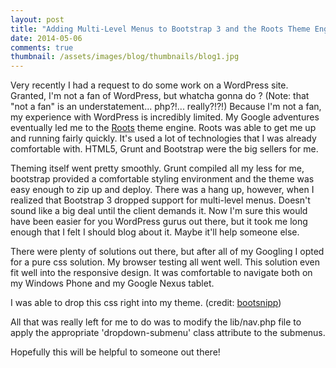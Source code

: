 ```yaml
---
layout: post
title: "Adding Multi-Level Menus to Bootstrap 3 and the Roots Theme Engine"
date: 2014-05-06
comments: true
thumbnail: /assets/images/blog/thumbnails/blog1.jpg
---
```

Very recently I had a request to do some work on a WordPress site. Granted, I'm not a fan of WordPress, but whatcha gonna do<!--more--> ? 
(Note: that "not a fan" is an understatement... php?!... really?!?!) Because I'm not a fan, my experience with WordPress is incredibly limited. 
My Google adventures eventually led me to the [Roots](http://roots.io) theme engine. Roots was able to get me up and running fairly quickly. It's 
used a lot of technologies that I was already comfortable with. HTML5, Grunt and Bootstrap were the big sellers for me.  

Theming itself went pretty smoothly. Grunt compiled all my less for me, bootstrap provided a comfortable styling environment and the theme was easy 
enough to zip up and deploy. There was a hang up, however, when I realized that Bootstrap 3 dropped support for multi-level menus. Doesn't sound like a 
big deal until the client demands it. Now I'm sure this would have been easier for you WordPress gurus out there, but it took me long enough that I felt 
I should blog about it. Maybe it'll help someone else.  

There were plenty of solutions out there, but after all of my Googling I opted for a pure css solution. My browser testing all went well. This solution 
even fit well into the responsive design. It was comfortable to navigate both on my Windows Phone and my Google Nexus tablet.  

I was able to drop this css right into my theme. (credit: [bootsnipp](http://bootsnipp.com/snippets/featured/multi-level-dropdown-menu-bs3">))  

<script src="https://gist.github.com/stesta/8ab822d72b03e130e60a.js"></script>

All that was really left for me to do was to modify the lib/nav.php file to apply the appropriate 'dropdown-submenu' class attribute to the submenus.  

<script src="https://gist.github.com/stesta/7cea5868830defe02c05.js"></script>

Hopefully this will be helpful to someone out there!  